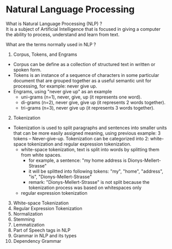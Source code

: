 # Natural Language Processing

What is Natural Language Processing (NLP) ? <br>
It is a subject of Artificial Intelligence that is focused in giving a computer the ability to process, understand and learn from text. <br>

What are the terms normally used in NLP ? <br>
1. Corpus, Tokens, and Engrams <br>
  - Corpus can be define as a collection of structured text in written or spoken form. <br>
  - Tokens is an instance of a sequence of characters in some particular document that are grouped together as a useful semantic unit for processing, for example: never give up. <br>
  - Engrams, using "never give up" as an example <br>
    * uni-grams (n=1), never, give, up (it represents one word). <br>
    * di-grams (n=2), never give, give up (it represents 2 words together). <br>
    * tri-grams (n=3), never give up (it represents 3 words together). <br>
2. Tokenization <br>
  - Tokenization is used to split paragraphs and sentences into smaller units that can be more easily assigned meaning, using previous example: 3 tokens – Never-give-up. Tokenization can be categorized into 2: white-space tokenization and regular expression tokenization. <br>
    * white-space tokenization, text is split into words by splitting them from white spaces. <br>
      - for example, a sentence: "my home address is Dionys-Mellert-Strasse" <br>
      - it will be splitted into following tokens: "my", "home", "address", "is", "Dionys-Mellert-Strasse" <br>
      - remark: "Dionys-Mellert-Strasse" is not split  because the tokenization process was based on whitespaces only <br>
    * regular expression tokenization
3. White-space Tokenization
4. Regular Expression Tokenization
5. Normalization
6. Stemming
7. Lemmatization
8. Part of Speech tags in NLP
9. Grammar in NLP and its types
10. Dependency Grammar

